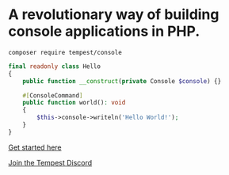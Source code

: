 # A revolutionary way of building console applications in PHP.

```
composer require tempest/console
```

```php
final readonly class Hello
{
    public function __construct(private Console $console) {}

    #[ConsoleCommand]
    public function world(): void
    {
        $this->console->writeln('Hello World!');
    }
}
```

[Get started here](https://tempestphp.com/console)

[Join the Tempest Discord](https://discord.gg/pPhpTGUMPQ)
